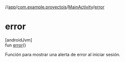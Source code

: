//[app](../../../index.md)/[com.example.proyectois](../index.md)/[MainActivity](index.md)/[error](error.md)

# error

[androidJvm]\
fun [error](error.md)()

Función para mostrar una alerta de error al iniciar sesión.
